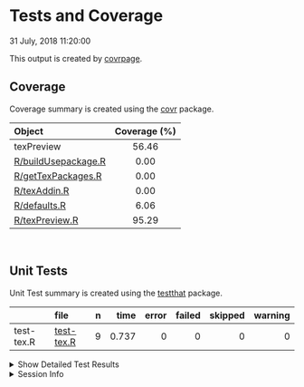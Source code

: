Tests and Coverage
================
31 July, 2018 11:20:00

This output is created by
[covrpage](https://github.com/yonicd/covrpage).

## Coverage

Coverage summary is created using the
[covr](https://github.com/r-lib/covr) package.

| Object                                        | Coverage (%) |
| :-------------------------------------------- | :----------: |
| texPreview                                    |    56.46     |
| [R/buildUsepackage.R](../R/buildUsepackage.R) |     0.00     |
| [R/getTexPackages.R](../R/getTexPackages.R)   |     0.00     |
| [R/texAddin.R](../R/texAddin.R)               |     0.00     |
| [R/defaults.R](../R/defaults.R)               |     6.06     |
| [R/texPreview.R](../R/texPreview.R)           |    95.29     |

<br>

## Unit Tests

Unit Test summary is created using the
[testthat](https://github.com/r-lib/testthat)
package.

|            | file                              | n |  time | error | failed | skipped | warning |
| ---------- | :-------------------------------- | -: | ----: | ----: | -----: | ------: | ------: |
| test-tex.R | [test-tex.R](testthat/test-tex.R) | 9 | 0.737 |     0 |      0 |       0 |       0 |

<details closed>

<summary> Show Detailed Test Results
</summary>

| file                                   | context           | test                                          | status | n |  time |
| :------------------------------------- | :---------------- | :-------------------------------------------- | :----- | -: | ----: |
| [test-tex.R](testthat/test-tex.R#L31)  | core tex function | porting to tex: files generated               | PASS   | 1 | 0.018 |
| [test-tex.R](testthat/test-tex.R#L35)  | core tex function | porting to tex: class of output               | PASS   | 1 | 0.002 |
| [test-tex.R](testthat/test-tex.R#L49)  | core tex function | porting to tex no filedir: no files generated | PASS   | 1 | 0.002 |
| [test-tex.R](testthat/test-tex.R#L53)  | core tex function | porting to tex no filedir: class of output    | PASS   | 1 | 0.002 |
| [test-tex.R](testthat/test-tex.R#L67)  | core tex function | keep pdf as an output: files generated        | PASS   | 1 | 0.002 |
| [test-tex.R](testthat/test-tex.R#L71)  | core tex function | keep pdf as an output: class of output        | PASS   | 1 | 0.001 |
| [test-tex.R](testthat/test-tex.R#L84)  | core tex function | html output: print to console the html script | PASS   | 1 | 0.704 |
| [test-tex.R](testthat/test-tex.R#L99)  | core tex function | use svg device: check if file created         | PASS   | 1 | 0.002 |
| [test-tex.R](testthat/test-tex.R#L127) | core tex function | tex lines directly input: validate benchmark  | PASS   | 1 | 0.004 |

</details>

<details>

<summary> Session Info </summary>

| Field    | Value                               |
| :------- | :---------------------------------- |
| Version  | R version 3.5.0 (2018-04-23)        |
| Platform | x86\_64-apple-darwin15.6.0 (64-bit) |
| Running  | macOS High Sierra 10.13.5           |
| Language | en\_US                              |
| Timezone | America/New\_York                   |

| Package  | Version |
| :------- | :------ |
| testthat | 2.0.0   |
| covr     | 3.1.0   |
| covrpage | 0.0.5   |

</details>

<!--- Final Status : pass --->
